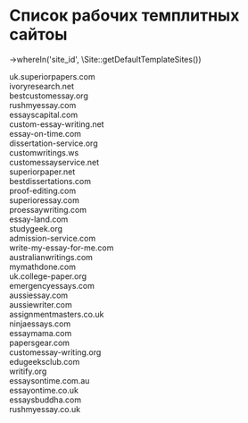 # Список рабочих темплитных сайтоы  

->whereIn('site_id', \Site::getDefaultTemplateSites())  

uk.superiorpapers.com  
ivoryresearch.net  
bestcustomessay.org  
rushmyessay.com  
essayscapital.com  
custom-essay-writing.net  
essay-on-time.com  
dissertation-service.org  
customwritings.ws  
customessayservice.net  
superiorpaper.net  
bestdissertations.com  
proof-editing.com  
superioressay.com  
proessaywriting.com  
essay-land.com  
studygeek.org  
admission-service.com  
write-my-essay-for-me.com  
australianwritings.com  
mymathdone.com  
uk.college-paper.org  
emergencyessays.com  
aussiessay.com  
aussiewriter.com  
assignmentmasters.co.uk  
ninjaessays.com  
essaymama.com  
papersgear.com  
customessay-writing.org  
edugeeksclub.com  
writify.org  
essaysontime.com.au  
essayontime.co.uk  
essaysbuddha.com  
rushmyessay.co.uk  
